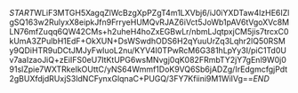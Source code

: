 $START$WLiF3MTGH5XagqZlWcBzgXpPZgT4m1LXVbj6/iJ0iYXDTaw4lzHE6IZlgSQ163w2RulyxX8eipkJfn9FrryeHUMQvRJAZ6iVct5JoWb1pAV6tVgoXVc8MLN76mfZuqq6QW42CMs+h2uheH4hoZxEGBwLr/nbmLJqtpxjCM5jis7trcxC0kUmA3ZPulbH1EdF+OkXUN+DsWSwdhODS6H2qYuuUrZq3Lqhr2lQ50RSMy9QDiHTR9uDCtJMJyFwIuoL2nu/KYV4I0TPwRcM6G381hLpYy3I/piC1Td0Uv7aaIzaoJiQ+zEiIFS0eU7ItKtUPG6wsMNvgj0qK082FRmbTY2jY7gEnl9W0j091slZpie7WXTRkeIkOUttC/yNS64Wmmf1DoK9VQ6Sb6jADZg/IrEdgmcfgjPdt2gBUXfdjdRUxjS3ldNCFynxGlqnaC+PUGQ/3FY7Kfiini9M1WiIVg==$END$